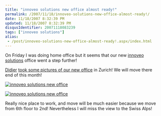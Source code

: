 ```yaml
---
title: "innoveo solutions new office almost ready!"
permalink: /2007/11/18/innoveo-solutions-new-office-almost-ready!/
date: 11/18/2007 8:32:39 PM
updated: 11/18/2007 8:32:39 PM
disqusIdentifier: 20071118083239
tags: ["innoveo solutions"]
alias:
 - /post/innoveo-solutions-new-office-almost-ready!.aspx/index.html
---
```

On Friday I was doing home office but it seems that our new [innoveo solutions](http://www.innoveo.com/) office went a step further! 

[Didier](http://www.didierbeck.com/) [took some pictures of our new office](http://www.didierbeck.com/2007/11/innoveo-new-office-almost-ready.php) in Zurich! We will move there end of this month!
<!-- more -->

[![innoveo solutions new office](http://static.flickr.com/2001/2042473491_750f0ec3c0.jpg)](http://www.flickr.com/photos/84825090@N00/2042473491/ "innoveo solutions new office")

[![innoveo solutions new office](http://static.flickr.com/2003/2042473409_29629a3d79.jpg)](http://www.flickr.com/photos/84825090@N00/2042473409/ "innoveo solutions new office")

Really nice place to work, and move will be much easier because we move from 6th floor to 2nd! Nevertheless I will miss the view to the Swiss Alps!
